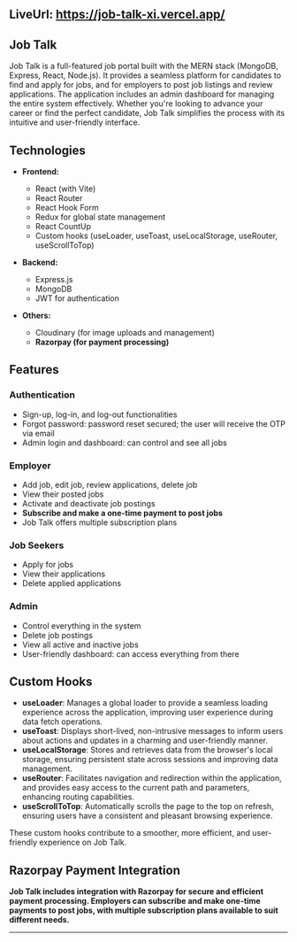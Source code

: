 ## LiveUrl: https://job-talk-xi.vercel.app/
## Job Talk

Job Talk is a full-featured job portal built with the MERN stack (MongoDB, Express, React, Node.js). It provides a seamless platform for candidates to find and apply for jobs, and for employers to post job listings and review applications. The application includes an admin dashboard for managing the entire system effectively. Whether you're looking to advance your career or find the perfect candidate, Job Talk simplifies the process with its intuitive and user-friendly interface.

## Technologies

- **Frontend:**
  - React (with Vite)
  - React Router
  - React Hook Form
  - Redux for global state management
  - React CountUp
  - Custom hooks (useLoader, useToast, useLocalStorage, useRouter, useScrollToTop)

- **Backend:**
  - Express.js
  - MongoDB
  - JWT for authentication

- **Others:**
  - Cloudinary (for image uploads and management)
  - **Razorpay (for payment processing)**

## Features

### Authentication
- Sign-up, log-in, and log-out functionalities
- Forgot password: password reset secured; the user will receive the OTP via email
- Admin login and dashboard: can control and see all jobs

### Employer
- Add job, edit job, review applications, delete job
- View their posted jobs
- Activate and deactivate job postings
- **Subscribe and make a one-time payment to post jobs**
- Job Talk offers multiple subscription plans

### Job Seekers
- Apply for jobs
- View their applications
- Delete applied applications

### Admin
- Control everything in the system
- Delete job postings
- View all active and inactive jobs
- User-friendly dashboard: can access everything from there

## Custom Hooks

- **useLoader**: Manages a global loader to provide a seamless loading experience across the application, improving user experience during data fetch operations.
- **useToast**: Displays short-lived, non-intrusive messages to inform users about actions and updates in a charming and user-friendly manner.
- **useLocalStorage**: Stores and retrieves data from the browser's local storage, ensuring persistent state across sessions and improving data management.
- **useRouter**: Facilitates navigation and redirection within the application, and provides easy access to the current path and parameters, enhancing routing capabilities.
- **useScrollToTop**: Automatically scrolls the page to the top on refresh, ensuring users have a consistent and pleasant browsing experience.

These custom hooks contribute to a smoother, more efficient, and user-friendly experience on Job Talk.

## Razorpay Payment Integration

**Job Talk includes integration with Razorpay for secure and efficient payment processing. Employers can subscribe and make one-time payments to post jobs, with multiple subscription plans available to suit different needs.**

---


